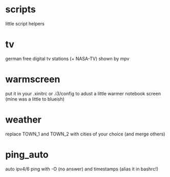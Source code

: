 # scripts
little script helpers

# tv
german free digital tv stations (+ NASA-TV) shown by mpv

# warmscreen
put it in your .xinitrc or .i3/config to adust a little warmer notebook screen
(mine was a little to blueish)

# weather
replace TOWN_1 and TOWN_2 with cities of your choice (and merge others)

# ping_auto
auto ipv4/6 ping with -O (no answer) and timestamps
(alias it in bashrc!)
